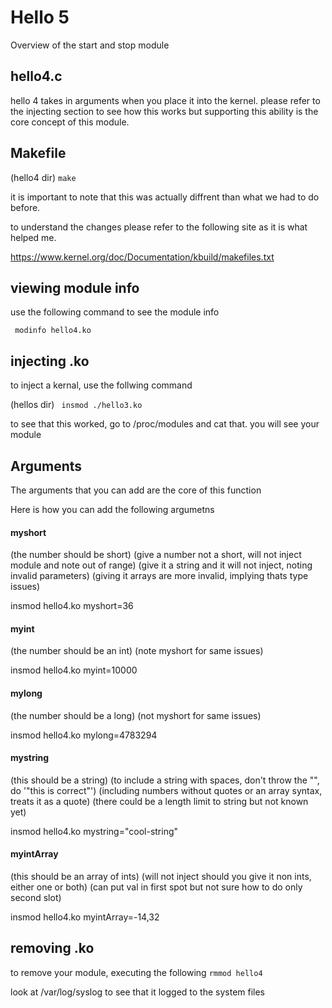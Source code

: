 # Hello 5

Overview of the start and stop module

## hello4.c

hello 4 takes in arguments when you place it into the kernel. please refer to the injecting section to see how this works but supporting this ability is the core concept of this module.

## Makefile

(hello4 dir)
`make`

it is important to note that this was actually diffrent than what we had to do before.

to understand the changes please refer to the following site as it is what helped me.

https://www.kernel.org/doc/Documentation/kbuild/makefiles.txt

## viewing module info

use the following command to see the module info

` modinfo hello4.ko`

## injecting .ko

to inject a kernal, use the follwing command

(hellos dir)
` insmod ./hello3.ko`

to see that this worked, go to /proc/modules and cat that. you will see your module

## Arguments

The arguments that you can add are the core of this function

Here is how you can add the following argumetns

#### myshort
(the number should be short)
(give a number not a short, will not inject module and note out of range)
(give it a string and it will not inject, noting invalid parameters)
(giving it arrays are more invalid, implying thats type issues)
 
insmod hello4.ko myshort=36

#### myint
(the number should be an int)
(note myshort for same issues)

insmod hello4.ko myint=10000
#### mylong
(the number should be a long)
(not myshort for same issues)

insmod hello4.ko mylong=4783294
#### mystring
(this should be a string)
(to include a string with spaces, don't throw the "", do '"this is correct"')
(including numbers without quotes or an array syntax, treats it as a quote)
(there could be a length limit to string but not known yet)

insmod hello4.ko mystring="cool-string"
#### myintArray
(this should be an array of ints)
(will not inject should you give it non ints, either one or both)
(can put val in first spot but not sure how to do only second slot)

insmod hello4.ko myintArray=-14,32
## removing .ko
to remove your module, executing the following
`rmmod hello4`

look at /var/log/syslog to see that it logged to the system files
